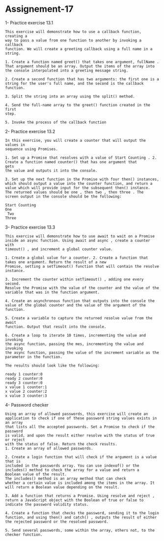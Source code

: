 # Assignement-17

1- Practice exercise 13.1

    This exercise will demonstrate how to use a callback function, creating a
    way to pass a value from one function to another by invoking a callback
    function. We will create a greeting callback using a full name in a string.

    1. Create a function named greet() that takes one argument, fullName .
    That argument should be an array. Output the items of the array into
    the console interpolated into a greeting message string.

    2. Create a second function that has two arguments: the first one is a
    string for the user's full name, and the second is the callback
    function.

    3. Split the string into an array using the split() method.

    4. Send the full-name array to the greet() function created in the first
    step.

    5. Invoke the process of the callback function

2- Practice exercise 13.2

    In this exercise, you will create a counter that will output the values in
    sequence using Promises.

    1. Set up a Promise that resolves with a value of Start Counting . 2. Create a function named counter() that has one argument that 
    gets
    the value and outputs it into the console.

    3. Set up the next function in the Promise with four then() instances,
    which should output a value into the counter function, and return a
    value which will provide input for the subsequent then() instance.
    The returned values should be one , then two , then three . The
    screen output in the console should be the following:

    Start Counting
    One
     Two
    Three

3- Practice exercise 13.3

    This exercise will demonstrate how to use await to wait on a Promise
    inside an async function. Using await and async , create a counter with
    timeout() , and increment a global counter value.

    1. Create a global value for a counter. 2. Create a function that takes one argument. Return the result of a new
    Promise, setting a setTimeout() function that will contain the resolve
    instance.

    3. Increment the counter within setTimeout() , adding one every second.
    Resolve the Promise with the value of the counter and the value of the
    variable that was in the function argument.

    4. Create an asynchronous function that outputs into the console the
    value of the global counter and the value of the argument of the
    function.

    5. Create a variable to capture the returned resolve value from the await
    function. Output that result into the console.

    6. Create a loop to iterate 10 times, incrementing the value and invoking
    the async function, passing the mes, incrementing the value and invoking
    the async function, passing the value of the increment variable as the
    parameter in the function.

    The results should look like the following:

    ready 1 counter:0
    ready 2 counter:0
    ready 3 counter:0
    x value 1 counter:1
    x value 2 counter:2
    x value 3 counter:3

4- Password checker

    Using an array of allowed passwords, this exercise will create an
    application to check if one of these password string values exists in an array
    that lists all the accepted passwords. Set a Promise to check if the password
    is valid, and upon the result either resolve with the status of true or reject
    with the status of false. Return the check results.
    1. Create an array of allowed passwords.

    2. Create a login function that will check if the argument is a value that is
    included in the passwords array. You can use indexof() or the
    includes() method to check the array for a value and return a
    Boolean value of the result.
    The includes() method is an array method that can check
    whether a certain value is included among the items in the array. It
    will return a Boolean value depending on the result.

    3. Add a function that returns a Promise. Using resolve and reject ,
    return a JavaScript object with the Boolean of true or false to
    indicate the password validity status.

    4. Create a function that checks the password, sending it to the login
    function, and using then() and catch() , outputs the result of either
    the rejected password or the resolved password.

    5. Send several passwords, some within the array, others not, to the
    checker function.
